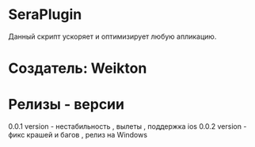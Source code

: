 # SeraPlugin
Данный скрипт ускоряет и оптимизирует любую апликацию.

# Создатель: Weikton

# Релизы - версии
0.0.1 version - нестабильность , вылеты , поддержка ios
0.0.2 version - фикс крашей и багов , релиз на Windows
